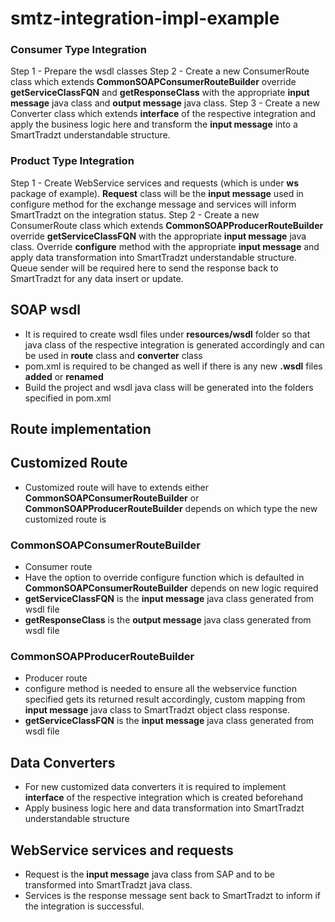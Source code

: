 # smtz-integration-impl-example

### Consumer Type Integration
Step 1 - Prepare the wsdl classes
Step 2 - Create a new ConsumerRoute class which extends **CommonSOAPConsumerRouteBuilder** override **getServiceClassFQN** and **getResponseClass** with the appropriate **input message** java class and **output message** java class.
Step 3 - Create a new Converter class which extends **interface** of the respective integration and apply the business logic here and transform the **input message** into a SmartTradzt understandable structure.

### Product Type Integration
Step 1 - Create WebService services and requests (which is under **ws** package of example). **Request** class will be the **input message** used in configure method for the exchange message and services will inform SmartTradzt on the integration status.
Step 2 - Create a new ConsumerRoute class which extends **CommonSOAPProducerRouteBuilder** override **getServiceClassFQN** with the appropriate **input message** java class. Override **configure** method with the appropriate **input message** and apply data transformation into SmartTradzt understandable structure. Queue sender will be required here to send the response back to SmartTradzt for any data insert or update.

## SOAP wsdl
- It is required to create wsdl files under **resources/wsdl** folder so that java class of the respective integration is generated accordingly and can be used in **route** class and **converter** class
- pom.xml is required to be changed as well if there is any new **.wsdl** files **added** or **renamed**
- Build the project and wsdl java class will be generated into the folders specified in pom.xml

## Route implementation
## Customized Route
- Customized route will have to extends either **CommonSOAPConsumerRouteBuilder** or **CommonSOAPProducerRouteBuilder** depends on which type the new customized route is

### CommonSOAPConsumerRouteBuilder
- Consumer route
- Have the option to override configure function which is defaulted in **CommonSOAPConsumerRouteBuilder** depends on new logic required
- **getServiceClassFQN** is the **input message** java class generated from wsdl file
- **getResponseClass** is the **output message** java class generated from wsdl file

### CommonSOAPProducerRouteBuilder
- Producer route
- configure method is needed to ensure all the webservice function specified gets its returned result accordingly, custom mapping from **input message** java class to SmartTradzt object class response.
- **getServiceClassFQN** is the **input message** java class generated from wsdl file

## Data Converters
- For new customized data converters it is required to implement **interface** of the respective integration which is created beforehand
- Apply business logic here and data transformation into SmartTradzt understandable structure

## WebService services and requests
- Request is the **input message** java class from SAP and to be transformed into SmartTradzt java class.
- Services is the response message sent back to SmartTradzt to inform if the integration is successful.

